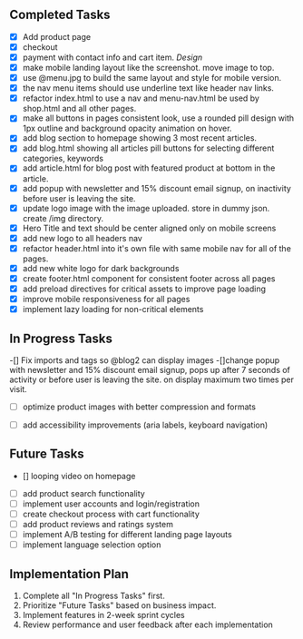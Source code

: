 ## Completed Tasks

- [x] Add product page 
- [x] checkout
- [x] payment with contact info and cart item.
*Design* 
- [x] make mobile landing layout like the screenshot. move image to top.
- [x] use @menu.jpg to build the same layout and style for mobile version.
- [x] the nav menu items should use underline text like header nav links. 
- [x] refactor index.html to use a nav and menu-nav.html be used by shop.html and all other pages.
- [x] make all buttons in pages consistent look, use a rounded pill design with 1px outline and background opacity animation on hover.
- [x] add blog section to homepage showing 3 most recent articles.
- [x] add blog.html showing all articles pill buttons for selecting different categories, keywords
- [x] add article.html for blog post with featured product at bottom in the article.
- [x] add popup with newsletter and 15% discount email signup,  on inactivity before user is leaving the site.
- [x] update logo image with the image uploaded. store in dummy json. create /img directory. 
- [x] Hero Title and text should be center aligned only on mobile screens
- [x] add new logo to all headers nav
- [x] refactor header.html into it's own file with same mobile nav for all of the pages.
- [x] add new white logo for dark backgrounds
- [x] create footer.html component for consistent footer across all pages
- [x] add preload directives for critical assets to improve page loading
- [x] improve mobile responsiveness for all pages
- [x] implement lazy loading for non-critical elements

## In Progress Tasks

-[] Fix imports and tags so @blog2 can display images
-[]change popup with newsletter and 15% discount email signup, pops up after 7 seconds of activity or before user is leaving the site. on display maximum two times per visit.
- [ ] optimize product images with better compression and formats
- [ ] add accessibility improvements (aria labels, keyboard navigation)


## Future Tasks
- [] looping video on homepage
- [ ] add product search functionality
- [ ] implement user accounts and login/registration
- [ ] create checkout process with cart functionality
- [ ] add product reviews and ratings system
- [ ] implement A/B testing for different landing page layouts
- [ ] implement language selection option

## Implementation Plan
1. Complete all "In Progress Tasks"  first. 
2. Prioritize "Future Tasks" based on business impact.
3. Implement features in 2-week sprint cycles
4. Review performance and user feedback after each implementation